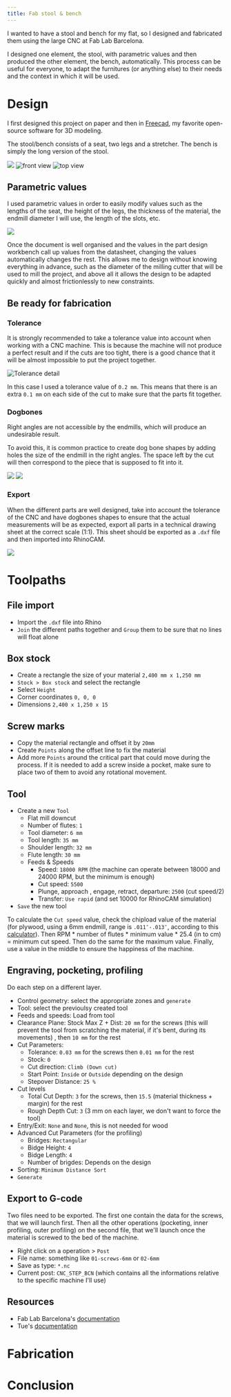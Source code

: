 ```yaml
---
title: Fab stool & bench
---
```


I wanted to have a stool and bench for my flat, so I designed and fabricated them using the large CNC at Fab Lab Barcelona.

I designed one element, the stool, with parametric values and then produced the other element, the bench, automatically. This process can be useful for everyone, to adapt the furnitures (or anything else) to their needs and the context in which it will be used.

# Design

I first designed this project on paper and then in [Freecad](https://www.freecadweb.org/), my favorite open-source software for 3D modeling.

The stool/bench consists of a seat, two legs and a stretcher. The bench is simply the long version of the stool.

![](stool-view-1.png)
![front view](stool-view-4.png)
![top view](stool-view-5.png)

## Parametric values

I used parametric values in order to easily modify values such as the lengths of the seat, the height of the legs, the thickness of the material, the endmill diameter I will use, the length of the slots, etc.

![](parametric-values.png)

Once the document is well organised and the values in the part design workbench call up values from the datasheet, changing the values automatically changes the rest. This allows me to design without knowing everything in advance, such as the diameter of the milling cutter that will be used to mill the project, and above all it allows the design to be adapted quickly and almost frictionlessly to new constraints.

## Be ready for fabrication

### Tolerance

It is strongly recommended to take a tolerance value into account when working with a CNC machine. This is because the machine will not produce a perfect result and if the cuts are too tight, there is a good chance that it will be almost impossible to put the project together.

![Tolerance detail](tolerance.png)

In this case I used a tolerance value of `0.2 mm`. This means that there is an extra `0.1 mm` on each side of the cut to make sure that the parts fit together.

### Dogbones

Right angles are not accessible by the endmills, which will produce an undesirable result.

To avoid this, it is common practice to create dog bone shapes by adding holes the size of the endmill in the right angles. The space left by the cut will then correspond to the piece that is supposed to fit into it.

![](dogbones1.png)
![](dogbones2.png)

### Export

When the different parts are well designed, take into account the tolerance of the CNC and have dogbones shapes to ensure that the actual measurements will be as expected, export all parts in a technical drawing sheet at the correct scale (1:1). This sheet should be exported as a `.dxf` file and then imported into RhinoCAM.

![](techdraw.png)

# Toolpaths

## File import

- Import the `.dxf` file into Rhino
- `Join` the different paths together and `Group` them to be sure that no lines will float alone

## Box stock

- Create a rectangle the size of your material `2,400 mm x 1,250 mm`
- `Stock > Box stock` and select the rectangle
- Select `Height`
- Corner coordinates `0, 0, 0`
- Dimensions `2,400 x 1,250 x 15`

## Screw marks

- Copy the material rectangle and offset it by `20mm`
- Create `Points` along the offset line to fix the material
- Add more `Points` around the critical part that could move during the process. If it is needed to add a screw inside a pocket, make sure to place two of them to avoid any rotational movement.

## Tool

- Create a new `Tool`
  - Flat mill downcut
  - Number of flutes: `1`
  - Tool diameter: `6 mm`
  - Tool length: `35 mm`
  - Shoulder length: `32 mm`
  - Flute length: `30 mm`
  - Feeds & Speeds
      - Speed: `18000 RPM` (the machine can operate between 18000 and 24000 RPM, but the minimum is enough)
      - Cut speed: `5500`
      - Plunge, approach , engage, retract, departure: `2500` (cut speed/2)
      - Transfer: `Use rapid` (and set 10000 for RhinoCAM simulation)
- `Save` the new tool

To calculate the `Cut speed` value, check the chipload value of the material (for plywood, using a 6mm endmill, range is `.011″-.013″`, according to this [calculator](https://gdptooling.com/chipload-calc/#)). Then RPM * number of flutes * minimum value * 25.4 (in to cm) = minimum cut speed. Then do the same for the maximum value. Finally, use a value in the middle to ensure the happiness of the machine.

## Engraving, pocketing, profiling

Do each step on a different layer.

- Control geometry: select the appropriate zones and `generate`
- Tool: select the previoulsy created tool
- Feeds and speeds: Load from tool
- Clearance Plane: Stock Max Z + Dist: `20 mm` for the screws (this will prevent the tool from scratching the material, if it's bent, during its movements) , then `10 mm` for the rest
- Cut Parameters:
  - Tolerance: `0.03 mm` for the screws then `0.01 mm` for the rest
  - Stock: `0`
  - Cut direction: `Climb (Down cut)`
  - Start Point: `Inside` or `Outside` depending on the design
  - Stepover Distance: `25 %`
- Cut levels
  - Total Cut Depth: `3` for the screws, then `15.5` (material thickness + margin) for the rest
  - Rough Depth Cut: `3` (3 mm on each layer, we don't want to force the tool)
- Entry/Exit: `None` and `None`, this is not needed for wood
- Advanced Cut Parameters (for the profiling)
  - Bridges: `Rectangular`
  - Bidge Height: `4`
  - Bidge Length: `4`
  - Number of brigdes: Depends on the design
- Sorting: `Minimum Distance Sort`
- `Generate`

## Export to G-code

Two files need to be exported. The first one contain the data for the screws, that we will launch first. Then all the other operations (pocketing, inner profiling, outer profiling) on the second file, that we'll launch once the material is screwed to the bed of the machine.

- Right click on a operation > `Post`
- File name: something like `01-screws-6mm` or `02-6mm`
- Save as type: `*.nc`
- Current post: `CNC_STEP_BCN` (which contains all the informations relative to the specific machine I'll use)

## Resources

- Fab Lab Barcelona's [documentation](https://fabacademy.org/2020/labs/barcelona/local/#material/week07/)
- Tue's [documentation](http://academany.fabcloud.io/fabacademy/2020/labs/barcelona/students/tue-ngo/assignments/week-07-computer-controlled-machining.html)

# Fabrication

# Conclusion
